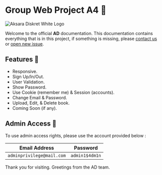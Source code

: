 # Group Web Project A4 🚧
![Aksara Diskret White Logo](https://raw.githubusercontent.com/sariaRiski02/AksaraDiskret/main/assets/icon/ad-logo.svg)

Welcome to the official **AD** documentation. This documentation contains everything that is in this project, if something is missing, please [contact us](https://github.com/sariaRiski02/AksaraDiskret/graphs/contributors) or [open new issue](https://github.com/sariaRiski02/AksaraDiskret/issues).

## Features 📃
 - Responsive.
 - Sign Up/In/Out.
 - User Validation.
 - Show Password.
 - Use Cookie (remember me) & Session (accounts).
 - Change Email & Password.
 - Upload, Edit, & Delete book.
 - Coming Soon (if any).

## Admin Access 🔐

To use admin access rights, please use the account provided below :

Email Address|Password
-|-
```adminprivilege@mail.com```|```admin1$4dm1n```

Thank you for visiting. Greetings from the AD team.

